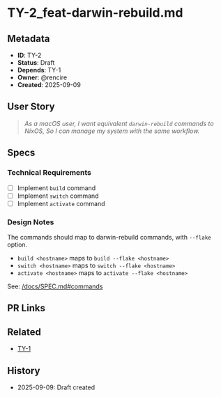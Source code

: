 # TY-2_feat-darwin-rebuild.md
## Metadata
- **ID**: TY-2
- **Status**: Draft
- **Depends**: TY-1
- **Owner**: @rencire
- **Created**: 2025-09-09

## User Story
> *As a macOS user,
> I want equivalent `darwin-rebuild` commands to NixOS,
> So I can manage my system with the same workflow.*

## Specs
### Technical Requirements
- [ ] Implement `build` command
- [ ] Implement `switch` command
- [ ] Implement `activate` command

### Design Notes
The commands should map to darwin-rebuild commands, with `--flake`
option.
- `build <hostname>` maps to `build --flake <hostname>`
- `switch <hostname>` maps to `switch --flake <hostname>`
- `activate <hostname>` maps to `activate --flake <hostname>`


See: [/docs/SPEC.md#commands](/docs/SPEC.md#commands)

## PR Links

## Related
- [TY-1](/docs/features/TY-1_feat-nixos-rebuild.md)

## History
- 2025-09-09: Draft created
